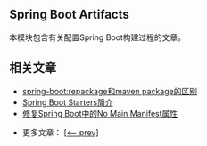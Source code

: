 ## Spring Boot Artifacts

本模块包含有关配置Spring Boot构建过程的文章。

## 相关文章

+ [spring-boot:repackage和maven package的区别](http://tu-yucheng.github.io/springboot/2023/05/11/spring-boot-repackage-vs-mvn-package.html)
+ [Spring Boot Starters简介](http://tu-yucheng.github.io/springboot/2023/05/11/spring-boot-starters.html)
+ [修复Spring Boot中的No Main Manifest属性](http://tu-yucheng.github.io/springboot/2023/05/11/spring-boot-fix-the-no-main-manifest-attribute.html)

- 更多文章： [[<-- prev]](../spring-boot-artifacts-1/README.md)